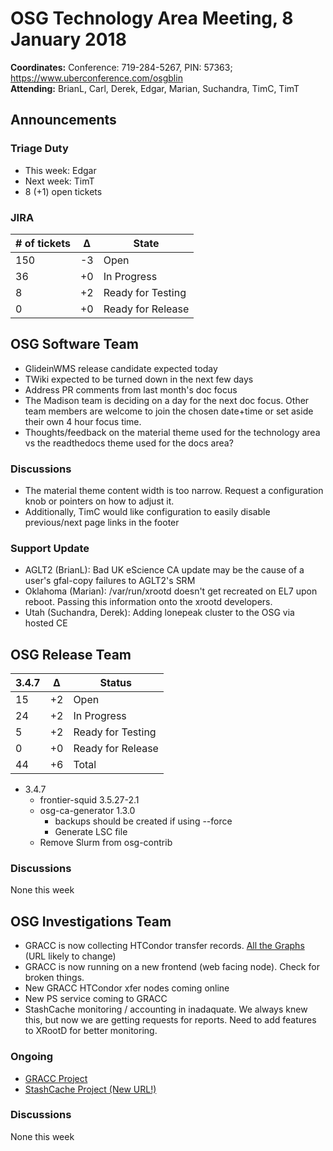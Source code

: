 # OSG Technology Area Meeting,  8 January 2018

**Coordinates:** Conference: 719-284-5267, PIN: 57363; <https://www.uberconference.com/osgblin>   
**Attending:** BrianL, Carl, Derek, Edgar, Marian, Suchandra, TimC, TimT  


## Announcements


### Triage Duty

-   This week: Edgar
-   Next week: TimT
-   8 (+1) open tickets


### JIRA

| # of tickets | &Delta; | State             |
|------------ |------- |----------------- |
| 150          | -3      | Open              |
| 36           | +0      | In Progress       |
| 8            | +2      | Ready for Testing |
| 0            | +0      | Ready for Release |


## OSG Software Team

-   GlideinWMS release candidate expected today
-   TWiki expected to be turned down in the next few days
-   Address PR comments from last month's doc focus
-   The Madison team is deciding on a day for the next doc focus. Other team members are welcome to join the chosen date+time or set aside their own 4 hour focus time.
-   Thoughts/feedback on the material theme used for the technology area vs the readthedocs theme used for the docs area? 

### Discussions

-   The material theme content width is too narrow. Request a configuration knob or pointers on how to adjust it.
-   Additionally, TimC would like configuration to easily disable previous/next page links in the footer


### Support Update

-   AGLT2 (BrianL): Bad UK eScience CA update may be the cause of a user's gfal-copy failures to AGLT2's SRM
-   Oklahoma (Marian): /var/run/xrootd doesn't get recreated on EL7 upon reboot. Passing this information onto the xrootd developers.
-   Utah (Suchandra, Derek): Adding lonepeak cluster to the OSG via hosted CE

## OSG Release Team

| 3.4.7 | &Delta; | Status            |
|------ |-------- |------------------ |
| 15    | +2      | Open              |
| 24    | +2      | In Progress       |
| 5     | +2      | Ready for Testing |
| 0     | +0      | Ready for Release |
| 44    | +6      | Total             |

-   3.4.7
    -   frontier-squid 3.5.27-2.1
    -   osg-ca-generator 1.3.0
        -   backups should be created if using --force
        -   Generate LSC file
    -   Remove Slurm from osg-contrib

### Discussions

None this week  


## OSG Investigations Team

-   GRACC is now collecting HTCondor transfer records.  [All the Graphs](https://gracc.opensciencegrid.org/kibana/app/kibana#/dashboard/AWC4YIw_ZzwVQT7jgpwE) (URL likely to change)
-   GRACC is now running on a new frontend (web facing node).  Check for broken things.
-   New GRACC HTCondor xfer nodes coming online
-   New PS service coming to GRACC
-   StashCache monitoring / accounting in inadaquate.  We always knew this, but now we are getting requests for reports.  Need to add features to XRootD for better monitoring.


### Ongoing

-   [GRACC Project](https://jira.opensciencegrid.org/projects/GRACC/)
-   [StashCache Project (New URL!)](https://opensciencegrid.github.io/StashCache/)


### Discussions

None this week
